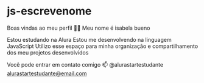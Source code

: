 # js-escrevenome
Boas vindas ao meu perfil 💙💙
Meu nome é isabela bueno

Estou estudando na Alura
Estou me desenvolvendo na linguagem JavaScript
Utilizo esse espaço para minha organização e compartilhamento dos meu projetos desenvolvidos

Você pode entrar em contato comigo 📫
@alurastartestudante
alurastartestudante@email.com
